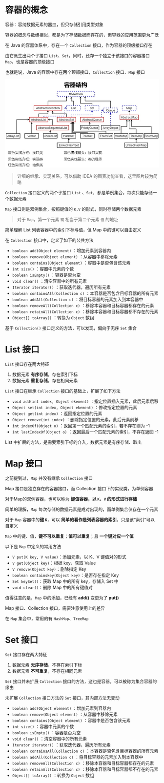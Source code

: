# 容器的概念

容器：容纳数据元素的器皿，但只存储引用类型对象

容器的概念与数组相似，都是为了存储数据而存在的，但容器的应用范围更为广泛

在 Java 的容器体系中，存在一个 `Collection` 接口，作为容器的顶级接口存在

由它派生出两个子接口 `List`、`Set`，同时，还存一个独立于该接口的容器接口 `Map`，也是容器的顶级接口

也就是说，Java 的容器中存在两个顶部接口，`Collection` 接口、`Map` 接口

![容器结构](../styles/IMAGES/容器结构.jpg)

> 详细的继承、实现关系，可以借助 IDEA 的图表功能查看，这里图片较为简略

`Collection` 接口定义的两个子接口 `List` 、`Set`，都是单例集合，每次只能存储一个数据元素

`Map` 接口则是双例集合，按照键值的 `K,V` 的形式，同时存储两个数据元素

> 对于 `Map`，第一个元素 ` 键 ` 相当于第二个元素 ` 值 ` 的地址

简单理解 List 列表容器中的索引下标与值，但 Map 中的键可以自由定义

在 `Collection` 接口中，定义了如下的公共方法

- `boolean add(Object element)` ：增加元素到容器内
- `boolean remove(Object element)` ：从容器中移除元素
- `boolean contains(Object element)` ：容器中是否包含该元素
- `int size()` ：容器中元素的个数
- `boolean isEmpty()` ：容器是否为空
- `void clear()` ：清空容器中的所有元素
- `Iterator iterator()` ：获取迭代器，遍历所有元素
- `boolean containsAll(Collection c)` ：本容器是否包含目标容器的所有元素
- `boolean addAll(Collection c)` ：将目标容器的元素加入到本容器中
- `boolean removeAll(Collection c)` ：移除本容器和目标容器都存在的元素
- `boolean retainAll(Collection c)` ：移除本容器和目标容器都不存在的元素
- `Object[] toArray()` ：转换为 `Object` 数组

基于 `Collection()` 接口定义的方法，可以发现，偏向于无序 `Set` 集合

# List 接口

`List` 接口存在两大特征

1. 数据元素 **有序存储**，存在索引下标
2. 数据元素 **重复存储**，存在相同元素

`List` 接口在继承 `Collection` 接口的基础上，扩展了如下方法

- `void add(int index, Object ekement)` ：指定位置插入元素，此后元素后移
- `Object set(int index, Object ekement)` ：修改指定位置的元素
- `Object get(int index)` ：返回指定位置的元素
- `Object remove(int index)` ：删除指定位置的元素，此后元素前移
- `int indexOf(Object o)` ：返回第一个匹配元素的索引，若不存在则为 -1
- `int lastIndexOf(Object o)` ：返回最后一个匹配元素的索引，不存在返回 -1

List 中扩展的方法，是需要索引下标的介入，数据元素是有序存储、取出

# Map 接口

之前提到过，`Map` 并没有继承 `Collection` 接口

Map 接口是独立存在的容器接口，而 Collection 接口下的实现类，为单例容器

对于Map的双例容器，也可以称为 **键值容器，以 `K`、`V` 的形式进行存储**

简单的理解，`Map` 每次存储的数据元素是成对出现的，而单例集合仅存在一个元素

对于 `Map` 容器中的**键 `K`**，可以 **简单的看作是列表容器的索引**，只是该“索引”可以自定义

`Map` 中的键、值，**键不可以重复**；**值可以重复**；且 **一个键对应一个值**

以下是 `Map` 中定义的常用方法

- `V put(K key, V value)`：添加元素，以 K、V 键值对的形式
- `V get(Object key)`：根据 key，获取 Value
- `V remove(Object key)`：删除指定 Key
- `boolean containskey(Object key)`：是否存在指定 Key
- `Set keySet()`：获取 Map 中的所有 key，存储入 Set 中
- `void clear()`：删除 Map 中的所有键值对

值得注意的是，`Map` 中的添加，已经有 **add()** 变更为了 **put()**

Map 接口、Collection 接口，需要注意使用上的差异

在 `Map` 集合中，常用的有 `HashMap`、`TreeMap`

# Set 接口

`Set` 接口存在两大特征

1. 数据元素 **无序存储**，不存在索引下标
2. 数据元素 **不可重复**，不存在相同元素

`Set` 接口并未扩展 `Collection` 接口的方法，这也是容器，可以被称为集合容器的缘由

未扩展 `Collection` 接口方法的 `Set` 接口，其内部方法无变动

- `boolean add(Object element)` ：增加元素到容器内
- `boolean remove(Object element)` ：从容器中移除元素
- `boolean contains(Object element)` ：容器中是否包含该元素
- `int size()` ：容器中元素的个数
- `boolean isEmpty()` ：容器是否为空
- `void clear()` ：清空容器中的所有元素
- `Iterator iterator()` ：获取迭代器，遍历所有元素
- `boolean containsAll(Collection c)` ：本容器是否包含目标容器的所有元素
- `boolean addAll(Collection c)` ：将目标容器的元素加入到本容器中
- `boolean removeAll(Collection c)` ：移除本容器和目标容器都存在的元素
- `boolean retainAll(Collection c)` ：移除本容器和目标容器都不存在的元素
- `Object[] toArray()` ：转换为 `Object` 数组